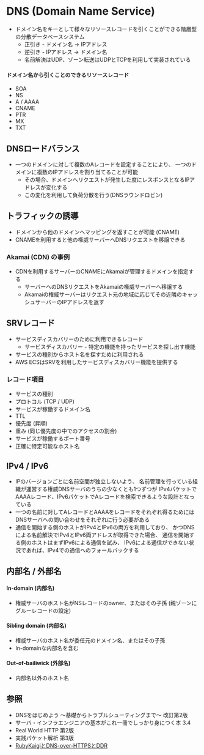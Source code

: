 # DNS (Domain Name Service)
- ドメイン名をキーとして様々なリソースレコードを引くことができる階層型の分散データベースシステム
  - 正引き - ドメイン名 -> IPアドレス
  - 逆引き - IPアドレス -> ドメイン名
  - 名前解決はUDP、ゾーン転送はUDPとTCPを利用して実装されている

#### ドメイン名から引くことのできるリソースレコード
- SOA
- NS
- A / AAAA
- CNAME
- PTR
- MX
- TXT

## DNSロードバランス
- 一つのドメインに対して複数のAレコードを設定することにより、
  一つのドメインに複数のIPアドレスを割り当てることが可能
  - その場合、ドメインへリクエストが発生した度にレスポンスとなるIPアドレスが変化する
  - この変化を利用して負荷分散を行う(DNSラウンドロビン)

## トラフィックの誘導
- ドメインから他のドメインへマッピングを返すことが可能 (CNAME)
- CNAMEを利用すると他の権威サーバーへDNSリクエストを移譲できる

### Akamai (CDN) の事例
- CDNを利用するサーバーのCNAMEにAkamaiが管理するドメインを指定する
  - サーバーへのDNSリクエストをAkamaiの権威サーバーへ移譲する
  - Akamaiの権威サーバーはリクエスト元の地域に応じてその近隣のキャッシュサーバーのIPアドレスを返す

## SRVレコード
- サービスディスカバリーのために利用できるレコード
  - サービスディスカバリー - 特定の機能を持ったサービスを探し出す機能
- サービスの種別からホスト名を探すために利用される
- AWS ECSはSRVを利用したサービスディスカバリー機能を提供する

### レコード項目
- サービスの種別
- プロトコル (TCP / UDP)
- サービスが稼働するドメイン名
- TTL
- 優先度 (昇順)
- 重み (同じ優先度の中でのアクセスの割合)
- サービスが稼働するポート番号
- 正確に特定可能なホスト名

## IPv4 / IPv6
- IPのバージョンごとに名前空間が独立しないよう、
  名前管理を行っている組織が運営する権威DNSサーバのうちの少なくとも1つずつが
  IPv4パケットでAAAAレコード、IPv6パケットでAレコードを検索できるような設計となっている
- 一つの名前に対してAレコードとAAAAをレコードをそれぞれ得るためには
  DNSサーバへの問い合わせをそれぞれに行う必要がある
- 通信を開始する側のホストがIPv4とIPv6の両方を利用しており、
  かつDNSによる名前解決でIPv4とIPv6両アドレスが取得できた場合、
  通信を開始する側のホストはまずIPv6による通信を試み、
  IPv6による通信ができない状況であれば、IPv4での通信へのフォールバックする

## 内部名 / 外部名
#### In-domain (内部名)
- 権威サーバのホスト名がNSレコードのowner、またはその子孫 (親ゾーンにグルーレコードの設定)

#### Sibling domain (内部名)
- 権威サーバのホスト名が委任元のドメイン名、またはその子孫
- In-domainな内部名を含む

#### Out-of-bailiwick (外部名)
- 内部名以外のホスト名

## 参照
- DNSをはじめよう ～基礎からトラブルシューティングまで～ 改訂第2版
- サーバ・インフラエンジニアの基本がこれ一冊でしっかり身につく本 3.4
- Real World HTTP 第2版
- 実践パケット解析 第3版
- [RubyKaigiとDNS-over-HTTPSとDDR](https://blog.kmc.gr.jp/entry/2023/05/10/165300)
